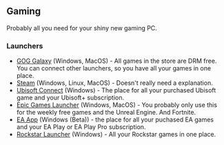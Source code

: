 ## Gaming
Probably all you need for your shiny new gaming PC.
### Launchers
- [GOG Galaxy](https://www.gogalaxy.com) (Windows, MacOS) -  All games in the store are DRM free. You can connect other launchers, so you have all your games in one place.
- [Steam](https://store.steampowered.com/about/) (Windows, Linux, MacOS) - Doesn't really need a explanation.
- [Ubisoft Connect](https://ubisoftconnect.com/#experience-pc-section) (Windows) - The place for all your purchased Ubisoft game and your Ubisoft+ subscription.
- [Epic Games Launcher](https://www.epicgames.com/store/en-US/download) (Windows, MacOS) - You probably only use this for the weekly free games and the Unreal Engine. And Fortnite.
- [EA App](https://origin-a.akamaihd.net/EA-Desktop-Client-Download/installer-releases/EAappInstaller.exe) (Windows (Beta)) - the place for all your puchased EA games and your EA Play or EA Play Pro subscription.
- [Rockstar Launcher](https://gamedownloads.rockstargames.com/public/installer/Rockstar-Games-Launcher.exe) (Windows) - All your Rockstar games in one place.
